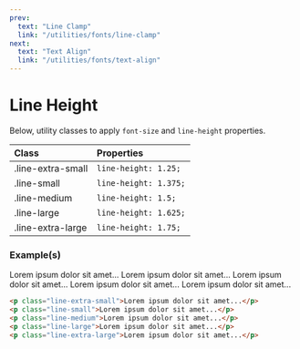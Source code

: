 ```yaml
---
prev:
  text: "Line Clamp"
  link: "/utilities/fonts/line-clamp"
next:
  text: "Text Align"
  link: "/utilities/fonts/text-align"
---
```


# Line Height

Below, utility classes to apply `font-size` and `line-height` properties.

| Class             | Properties            |
| :---------------- | :-------------------- |
| .line-extra-small | `line-height: 1.25;`  |
| .line-small       | `line-height: 1.375;` |
| .line-medium      | `line-height: 1.5;`   |
| .line-large       | `line-height: 1.625;` |
| .line-extra-large | `line-height: 1.75;`  |

### Example(s)

<div class="flex-column gap-y-2 radius-8 px-6 py-4 mt-8" style="background-color: var(--vp-c-bg-alt);">
  <span class="line-extra-small">Lorem ipsum dolor sit amet...</span>
  <span class="line-small">Lorem ipsum dolor sit amet...</span>
  <span class="line-medium">Lorem ipsum dolor sit amet...</span>
  <span class="line-large">Lorem ipsum dolor sit amet...</span>
  <span class="line-extra-large">Lorem ipsum dolor sit amet...</span>
</div>

```html
<p class="line-extra-small">Lorem ipsum dolor sit amet...</p>
<p class="line-small">Lorem ipsum dolor sit amet...</p>
<p class="line-medium">Lorem ipsum dolor sit amet...</p>
<p class="line-large">Lorem ipsum dolor sit amet...</p>
<p class="line-extra-large">Lorem ipsum dolor sit amet...</p>
```
